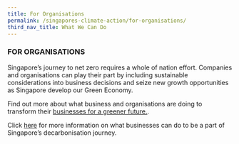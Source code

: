 ```yaml
---
title: For Organisations
permalink: /singapores-climate-action/for-organisations/
third_nav_title: What We Can Do
---
```

### FOR ORGANISATIONS
 
Singapore’s journey to net zero requires a whole of nation effort. Companies and organisations can play their part by including sustainable considerations into business decisions and seize new growth opportunities as Singapore develop our Green Economy.

Find out more about what business and organisations are doing to transform their [businesses for a greener future.](https://www.channelnewsasia.com/brandstudio/netzero-businesses).

Click [here](https://www.greenplan.gov.sg/take-action/what-businesses-can-do/) for more information on what businesses can do to be a part of Singapore’s decarbonisation journey.